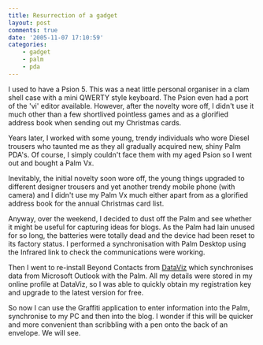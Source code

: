 ```yaml
---
title: Resurrection of a gadget
layout: post
comments: true
date: '2005-11-07 17:10:59'
categories:
    - gadget
    - palm
    - pda
---
```

I used to have a Psion 5. This was a neat little personal organiser in
a clam shell case with a mini QWERTY style keyboard. The Psion even
had a port of the 'vi' editor available. However, after the novelty
wore off, I didn't use it much other than a few shortlived pointless
games and as a glorified address book when sending out my Christmas
cards.

Years later, I worked with some young, trendy individuals who wore
Diesel trousers who taunted me as they all gradually acquired new,
shiny Palm PDA's. Of course, I simply couldn't face them with my aged
Psion so I went out and bought a Palm Vx.

Inevitably, the initial novelty soon wore off, the young things
upgraded to different designer trousers and yet another trendy mobile
phone (with camera) and I didn't use my Palm Vx much either apart from
as a glorified address book for the annual Christmas card list.

Anyway, over the weekend, I decided to dust off the Palm and see
whether it might be useful for capturing ideas for blogs. As the Palm
had lain unused for so long, the batteries were totally dead and the
device had been reset to its factory status. I performed a
synchronisation with Palm Desktop using the Infrared link to check the
communications were working.

Then I went to re-install Beyond Contacts from
[DataViz](http://www.dataviz.com/) which synchronises data from
Microsoft Outlook with the Palm. All my details were stored in my
online profile at DataViz, so I was able to quickly obtain my
registration key and upgrade to the latest version for free.

So now I can use the Graffiti application to enter information into
the Palm, synchronise to my PC and then into the blog. I wonder if
this will be quicker and more convenient than scribbling with a pen
onto the back of an envelope. We will see.
